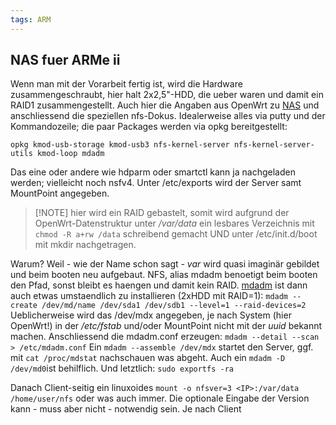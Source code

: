 ```yaml
---
tags: ARM
---
```

## NAS fuer ARMe ii
Wenn man mit der Vorarbeit fertig ist, wird die Hardware zusammengeschraubt, hier halt 2x2,5"-HDD, die ueber waren und damit ein RAID1 zusammengestellt.
Auch hier die Angaben aus OpenWrt zu [NAS](https://openwrt.org/docs/guide-user/services/nas/start) und anschliessend die speziellen nfs-Dokus.
Idealerweise alles via putty und der Kommandozeile; die paar Packages werden via opkg bereitgestellt:
```
opkg kmod-usb-storage kmod-usb3 nfs-kernel-server nfs-kernel-server-utils kmod-loop mdadm
```
Das eine oder andere wie hdparm oder smartctl kann ja nachgeladen werden; vielleicht noch nsfv4. Unter /etc/exports wird der Server samt MountPoint angegeben.
>[!NOTE] hier wird ein RAID gebastelt, somit wird aufgrund der OpenWrt-Datenstruktur unter */var/data* ein lesbares Verzeichnis mit `chmod -R a+rw /data` schreibend gemacht UND unter /etc/init.d/boot mit mkdir nachgetragen.

Warum? Weil - wie der Name schon sagt - *var* wird quasi imaginär gebildet und beim booten neu aufgebaut. NFS, alias mdadm benoetigt beim booten den Pfad, sonst bleibt es haengen und damit kein RAID.
[mdadm](https://docs.linuxfabrik.ch/software/mdadm.html) ist dann auch etwas umstaendlich zu installieren (2xHDD mit RAID=1):
`mdadm --create /dev/md/name /dev/sda1 /dev/sdb1 --level=1 --raid-devices=2`
Ueblicherweise wird das /dev/mdx angegeben, je nach System (hier OpenWrt!) in der */etc/fstab* und/oder MountPoint nicht mit der *uuid* bekannt machen.
Anschliessend die mdadm.conf erzeugen: `mdadm --detail --scan > /etc/mdadm.conf`
Ein `mdadm --assemble /dev/mdx` startet den Server, ggf. mit `cat /proc/mdstat` nachschauen was abgeht. Auch ein `mdadm -D /dev/md0`ist behilflich.
Und letztlich: `sudo exportfs -ra`

Danach Client-seitig ein linuxoides `mount -o nfsver=3 <IP>:/var/data /home/user/nfs` oder was auch immer. Die optionale Eingabe der Version kann - muss aber nicht - notwendig sein. Je nach Client
